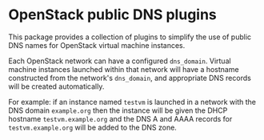 OpenStack public DNS plugins
============================

This package provides a collection of plugins to simplify the use of
public DNS names for OpenStack virtual machine instances.

Each OpenStack network can have a configured `dns_domain`.  Virtual
machine instances launched within that network will have a hostname
constructed from the network's `dns_domain`, and appropriate DNS
records will be created automatically.

For example: if an instance named `testvm` is launched in a network
with the DNS domain `example.org` then the instance will be given the
DHCP hostname `testvm.example.org` and the DNS A and AAAA records for
`testvm.example.org` will be added to the DNS zone.
